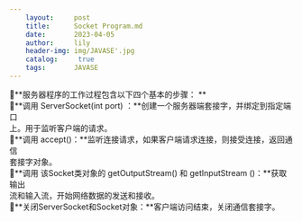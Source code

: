 ```yaml
---
    layout:     post
    title:      Socket Program.md
    date:       2023-04-05
    author:     lily
    header-img: img/JAVASE'.jpg
    catalog: 	 true
    tags:       JAVASE
---
```


**服务器程序的工作过程包含以下四个基本的步骤： **<br />**调用 ServerSocket(int port) ：**创建一个服务器端套接字，并绑定到指定端口 <br />上。用于监听客户端的请求。 <br />**调用 accept()：**监听连接请求，如果客户端请求连接，则接受连接，返回通信 <br />套接字对象。 <br />**调用 该Socket类对象的 getOutputStream() 和 getInputStream ()：**获取输出 <br />流和输入流，开始网络数据的发送和接收。 <br />**关闭ServerSocket和Socket对象：**客户端访问结束，关闭通信套接字。
